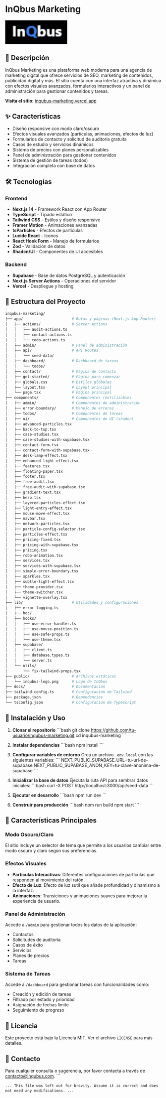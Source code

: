 # InQbus Marketing

<img src="public/inqubus-logo.png" alt="InQbus Marketing" width="200"/>

## 🚀 Descripción

InQbus Marketing es una plataforma web moderna para una agencia de marketing digital que ofrece servicios de SEO, marketing de contenidos, publicidad digital y más. El sitio cuenta con una interfaz atractiva y dinámica con efectos visuales avanzados, formularios interactivos y un panel de administración para gestionar contenidos y tareas.

**Visita el sitio:** [inqubus-marketing.vercel.app](https://inqubus-marketing.vercel.app)

## ✨ Características

- Diseño responsive con modo claro/oscuro
- Efectos visuales avanzados (partículas, animaciones, efectos de luz)
- Formularios de contacto y solicitud de auditoría gratuita
- Casos de estudio y servicios dinámicos
- Sistema de precios con planes personalizables
- Panel de administración para gestionar contenidos
- Sistema de gestión de tareas (todos)
- Integración completa con base de datos

## 🛠️ Tecnologías

### Frontend
- **Next.js 14** - Framework React con App Router
- **TypeScript** - Tipado estático
- **Tailwind CSS** - Estilos y diseño responsive
- **Framer Motion** - Animaciones avanzadas
- **tsParticles** - Efectos de partículas
- **Lucide React** - Iconos
- **React Hook Form** - Manejo de formularios
- **Zod** - Validación de datos
- **Shadcn/UI** - Componentes de UI accesibles

### Backend
- **Supabase** - Base de datos PostgreSQL y autenticación
- **Next.js Server Actions** - Operaciones del servidor
- **Vercel** - Despliegue y hosting

## 📁 Estructura del Proyecto

```bash
inqubus-marketing/
├── app/                      # Rutas y páginas (Next.js App Router)
│   ├── actions/              # Server Actions
│   │   ├── audit-actions.ts
│   │   ├── contact-actions.ts
│   │   └── todo-actions.ts
│   ├── admin/                # Panel de administración
│   ├── api/                  # API Routes
│   │   └── seed-data/
│   ├── dashboard/            # Dashboard de tareas
│   │   └── todos/
│   ├── contact/              # Página de contacto
│   ├── get-started/          # Página para comenzar
│   ├── globals.css           # Estilos globales
│   ├── layout.tsx            # Layout principal
│   └── page.tsx              # Página principal
├── components/               # Componentes reutilizables
│   ├── admin/                # Componentes de administración
│   ├── error-boundary/       # Manejo de errores
│   ├── todos/                # Componentes de tareas
│   ├── ui/                   # Componentes de UI (shadcn)
│   ├── advanced-particles.tsx
│   ├── back-to-top.tsx
│   ├── case-studies.tsx
│   ├── case-studies-with-supabase.tsx
│   ├── contact-form.tsx
│   ├── contact-form-with-supabase.tsx
│   ├── desk-lamp-effect.tsx
│   ├── enhanced-light-effect.tsx
│   ├── features.tsx
│   ├── floating-paper.tsx
│   ├── footer.tsx
│   ├── free-audit.tsx
│   ├── free-audit-with-supabase.tsx
│   ├── gradient-text.tsx
│   ├── hero.tsx
│   ├── layered-particles-effect.tsx
│   ├── light-entry-effect.tsx
│   ├── mouse-move-effect.tsx
│   ├── navbar.tsx
│   ├── network-particles.tsx
│   ├── particle-config-selector.tsx
│   ├── particles-effect.tsx
│   ├── pricing-fixed.tsx
│   ├── pricing-with-supabase.tsx
│   ├── pricing.tsx
│   ├── robo-animation.tsx
│   ├── services.tsx
│   ├── services-with-supabase.tsx
│   ├── simple-error-boundary.tsx
│   ├── sparkles.tsx
│   ├── subtle-light-effect.tsx
│   ├── theme-provider.tsx
│   ├── theme-switcher.tsx
│   └── vignette-overlay.tsx
├── lib/                      # Utilidades y configuraciones
│   ├── error-logging.ts
│   ├── hoc/
│   ├── hooks/
│   │   ├── use-error-handler.ts
│   │   ├── use-mouse-position.ts
│   │   ├── use-safe-props.ts
│   │   └── use-theme.tsx
│   ├── supabase/
│   │   ├── client.ts
│   │   ├── database.types.ts
│   │   └── server.ts
│   └── utils/
│       └── fix-tailwind-props.tsx
├── public/                   # Archivos estáticos
│   └── inqubus-logo.png      # Logo de InQbus
├── docs/                     # Documentación
├── tailwind.config.ts        # Configuración de Tailwind
├── package.json              # Dependencias
└── tsconfig.json             # Configuración de TypeScript
```


## 🔧 Instalación y Uso

1. **Clonar el repositorio**
\`\`\`bash
git clone https://github.com/tu-usuario/inqubus-marketing.git
cd inqubus-marketing
\`\`\`

2. **Instalar dependencias**
\`\`\`bash
npm install
\`\`\`

3. **Configurar variables de entorno**
Crea un archivo `.env.local` con las siguientes variables:
\`\`\`
NEXT_PUBLIC_SUPABASE_URL=tu-url-de-supabase
NEXT_PUBLIC_SUPABASE_ANON_KEY=tu-clave-anonima-de-supabase
\`\`\`

4. **Inicializar la base de datos**
Ejecuta la ruta API para sembrar datos iniciales:
\`\`\`bash
curl -X POST http://localhost:3000/api/seed-data
\`\`\`

5. **Ejecutar en desarrollo**
\`\`\`bash
npm run dev
\`\`\`

6. **Construir para producción**
\`\`\`bash
npm run build
npm start
\`\`\`

## 🧩 Características Principales

### Modo Oscuro/Claro
El sitio incluye un selector de tema que permite a los usuarios cambiar entre modo oscuro y claro según sus preferencias.

### Efectos Visuales
- **Partículas Interactivas**: Diferentes configuraciones de partículas que responden al movimiento del ratón.
- **Efecto de Luz**: Efecto de luz sutil que añade profundidad y dinamismo a la interfaz.
- **Animaciones**: Transiciones y animaciones suaves para mejorar la experiencia de usuario.

### Panel de Administración
Accede a `/admin` para gestionar todos los datos de la aplicación:
- Contactos
- Solicitudes de auditoría
- Casos de éxito
- Servicios
- Planes de precios
- Tareas

### Sistema de Tareas
Accede a `/dashboard` para gestionar tareas con funcionalidades como:
- Creación y edición de tareas
- Filtrado por estado y prioridad
- Asignación de fechas límite
- Seguimiento de progreso

## 📝 Licencia
Este proyecto está bajo la Licencia MIT. Ver el archivo `LICENSE` para más detalles.

## 👥 Contacto
Para cualquier consulta o sugerencia, por favor contacta a través de [contacto@inqubus.com](mailto:contacto@inqubus.com).
\`\`\`





```types file="lib/supabase/database.types"
... This file was left out for brevity. Assume it is correct and does not need any modifications. ...
